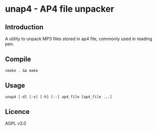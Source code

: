# unap4 - AP4 file unpacker #

## Introduction ##

A utility to unpack MP3 files stored in ap4 file, commonly used in reading pen.

## Compile ##

`cmake . && make`

## Usage ##

`unap4 [-d] [-v] [-h] [--] ap4_file [ap4_file ...]`

## Licence ##

AGPL v3.0
